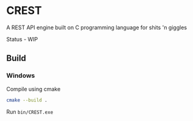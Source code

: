 # CREST

A REST API engine built on C programming language for shits 'n giggles

Status - WIP

## Build

### Windows

Compile using cmake

```sh
cmake --build .
```

Run ```bin/CREST.exe```
